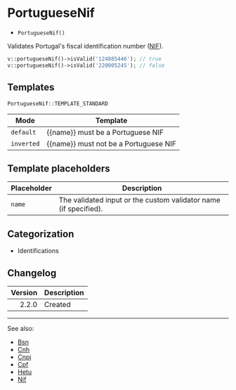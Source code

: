 # PortugueseNif

- `PortugueseNif()`

Validates Portugal's fiscal identification number ([NIF](https://pt.wikipedia.org/wiki/N%C3%BAmero_de_identifica%C3%A7%C3%A3o_fiscal)).

```php
v::portugueseNif()->isValid('124885446'); // true
v::portugueseNif()->isValid('220005245'); // false
```

## Templates

`PortugueseNif::TEMPLATE_STANDARD`

| Mode       | Template                              |
|------------|---------------------------------------|
| `default`  | {{name}} must be a Portuguese NIF     |
| `inverted` | {{name}} must not be a Portuguese NIF |

## Template placeholders

| Placeholder | Description                                                      |
|-------------|------------------------------------------------------------------|
| `name`      | The validated input or the custom validator name (if specified). |

## Categorization

- Identifications

## Changelog

| Version | Description |
|--------:|-------------|
|   2.2.0 | Created     |

***
See also:

- [Bsn](Bsn.md)
- [Cnh](Cnh.md)
- [Cnpj](Cnpj.md)
- [Cpf](Cpf.md)
- [Hetu](Hetu.md)
- [Nif](Nif.md)
